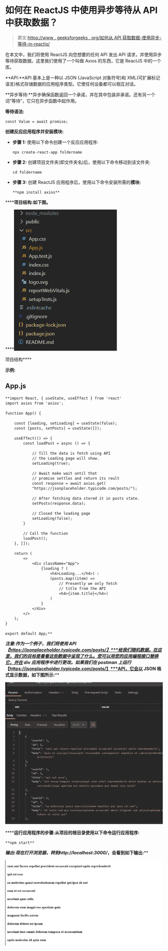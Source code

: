 # 如何在 ReactJS 中使用异步等待从 API 中获取数据？

> 原文:[https://www . geeksforgeeks . org/如何从 API 获取数据-使用异步-等待-in-reactjs/](https://www.geeksforgeeks.org/how-to-fetch-data-from-apis-using-asynchronous-await-in-reactjs/)

在本文中，我们将使用 ReactJS 向您想要的任何 API 发出 API 请求，并使用异步等待获取数据。这里我们使用了一个叫做 Axios 的东西，它是 ReactJS 中的一个库。

**API:**API 基本上是一种以 JSON (JavaScript 对象符号)和 XML(可扩展标记语言)格式存储数据的应用程序类型。它使任何设备都可以相互对话。

**异步等待:**异步确保函数返回一个承诺，并在其中包装非承诺。还有另一个词“等待”，它只在异步函数中起作用。

**等待语法:**

```
const Value = await promise;
```

**创建反应应用程序并安装模块:**

*   **步骤 1:** 使用以下命令创建一个反应应用程序:

    ```
    npx create-react-app foldername
    ```

*   **步骤 2:** 创建项目文件夹(即文件夹名)后，使用以下命令移动到该文件夹:

    ```
    cd foldername
    ```

*   **步骤 3:** 创建 ReactJS 应用程序后，使用以下命令安装所需的****模块:****

    ```
    **npm install axios**
    ```

******项目结构:**如下图。****

****![](img/f04ae0d8b722a9fff0bd9bd138b29c23.png)

项目结构**** 

******示例:******

## ****App.js****

```
**import React, { useState, useEffect } from 'react'
import axios from 'axios';

function App() {

    const [loading, setLoading] = useState(false);
    const [posts, setPosts] = useState([]);

    useEffect(() => {
        const loadPost = async () => {

            // Till the data is fetch using API 
            // the Loading page will show.
            setLoading(true);

            // Await make wait until that 
            // promise settles and return its reult
            const response = await axios.get(
            "https://jsonplaceholder.typicode.com/posts/");

            // After fetching data stored it in posts state.
            setPosts(response.data);

            // Closed the loading page
            setLoading(false);
        }

        // Call the function
        loadPost();
    }, []);

    return (
        <>
            <div className="App">
                {loading ? (
                    <h4>Loading...</h4>) :
                    (posts.map((item) =>
                        // Presently we only fetch 
                        // title from the API 
                        <h4>{item.title}</h4>)
                    )
                }
            </div>
        </>
    );
}

export default App;**
```

******注意:**作为一个例子，我们将使用 API***【https://jsonplaceholder.typicode.com/posts/】***给我们随机数据。在这里，我们的目标是看看这些数据中呈现了什么。您可以用您的应用编程接口替换它，并在 div 应用程序中进行更改。如果我们在 postman 上运行***【https://jsonplaceholder.typicode.com/posts/】***API，它会以 JSON 格式显示数据，如下图所示:****

****![](img/043d4ce6d59f6ae3832a4a5bca22116f.png)****

******运行应用程序的步骤:**从项目的根目录使用以下命令运行应用程序:****

```
**npm start**
```

******输出:**现在打开浏览器，转到***http://localhost:3000/***，会看到如下输出:****

****![](img/1457b86c76015ed71de590f039de15cc.png)****